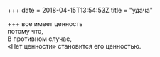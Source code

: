 +++
date = 2018-04-15T13:54:53Z
title = "удача"

+++ 
все имеет ценность   
потому что,   
В противном случае,     
«Нет ценности» становится его ценностью.